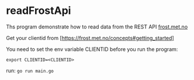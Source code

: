 # readFrostApi

Ths program demonstrate how to read data from the REST API [frost.met.no](https://frost.met.no/)

Get your clientid from [https://frost.met.no/concepts#getting_started]

You need to set the env variable CLIENTID before you run the program:

`export CLIENTID=<CLIENTID>`


run: `go run main.go`